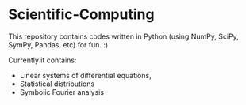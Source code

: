 # Scientific-Computing
This repository contains codes written in Python (using NumPy, SciPy, SymPy, Pandas, etc) for fun. :)

Currently it contains:
- Linear systems of differential equations,
- Statistical distributions
- Symbolic Fourier analysis
